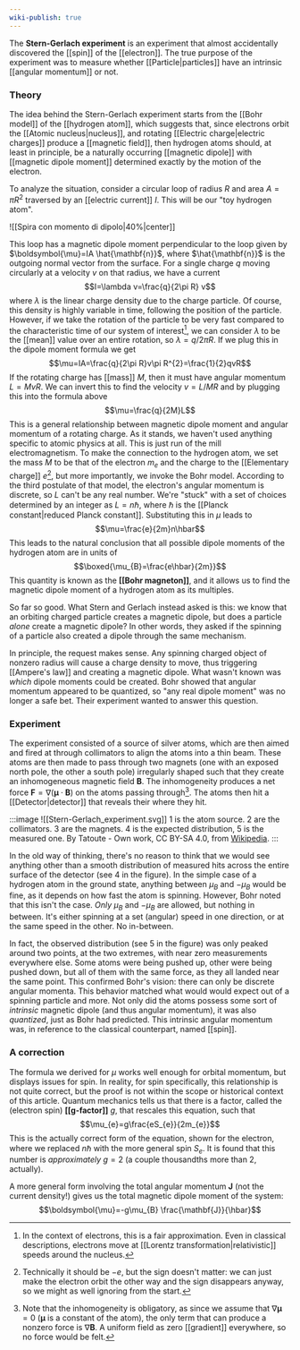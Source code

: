 ```yaml
---
wiki-publish: true
---
```

The **Stern-Gerlach experiment** is an experiment that almost accidentally discovered the [[spin]] of the [[electron]]. The true purpose of the experiment was to measure whether [[Particle|particles]] have an intrinsic [[angular momentum]] or not.
### Theory
The idea behind the Stern-Gerlach experiment starts from the [[Bohr model]] of the [[hydrogen atom]], which suggests that, since electrons orbit the [[Atomic nucleus|nucleus]], and rotating [[Electric charge|electric charges]] produce a [[magnetic field]], then hydrogen atoms should, at least in principle, be a naturally occurring [[magnetic dipole]] with [[magnetic dipole moment]] determined exactly by the motion of the electron.

To analyze the situation, consider a circular loop of radius $R$ and area $A=\pi R^{2}$ traversed by an [[electric current]] $I$. This will be our "toy hydrogen atom".

![[Spira con momento di dipolo|40%|center]]

This loop has a magnetic dipole moment perpendicular to the loop given by $\boldsymbol{\mu}=IA \hat{\mathbf{n}}$, where $\hat{\mathbf{n}}$ is the outgoing normal vector from the surface. For a single charge $q$ moving circularly at a velocity $v$ on that radius, we have a current
$$I=\lambda v=\frac{q}{2\pi R} v$$
where $\lambda$ is the linear charge density due to the charge particle. Of course, this density is highly variable in time, following the position of the particle. However, if we take the rotation of the particle to be very fast compared to the characteristic time of our system of interest[^1], we can consider $\lambda$ to be the [[mean]] value over an entire rotation, so $\lambda=q/2\pi R$. If we plug this in the dipole moment formula we get
$$\mu=IA=\frac{q}{2\pi R}v\pi R^{2}=\frac{1}{2}qvR$$
If the rotating charge has [[mass]] $M$, then it must have angular momentum $L=MvR$. We can invert this to find the velocity $v=L/MR$ and by plugging this into the formula above
$$\mu=\frac{q}{2M}L$$
This is a general relationship between magnetic dipole moment and angular momentum of a rotating charge. As it stands, we haven't used anything specific to atomic physics at all. This is just run of the mill electromagnetism. To make the connection to the hydrogen atom, we set the mass $M$ to be that of the electron $m_{e}$ and the charge to the [[Elementary charge]] $e$[^2], but more importantly, we invoke the Bohr model. According to the third postulate of that model, the electron's angular momentum is discrete, so $L$ can't be any real number. We're "stuck" with a set of choices determined by an integer as $L=n\hbar$, where $\hbar$ is the [[Planck constant|reduced Planck constant]]. Substituting this in $\mu$ leads to
$$\mu=\frac{e}{2m}n\hbar$$
This leads to the natural conclusion that all possible dipole moments of the hydrogen atom are in units of
$$\boxed{\mu_{B}=\frac{e\hbar}{2m}}$$
This quantity is known as the **[[Bohr magneton]]**, and it allows us to find the magnetic dipole moment of a hydrogen atom as its multiples.

So far so good. What Stern and Gerlach instead asked is this: we know that an orbiting charged particle creates a magnetic dipole, but does a particle *alone* create a magnetic dipole? In other words, they asked if the spinning of a particle also created a dipole through the same mechanism.

In principle, the request makes sense. Any spinning charged object of nonzero radius will cause a charge density to move, thus triggering [[Ampere's law]] and creating a magnetic dipole. What wasn't known was *which* dipole moments could be created. Bohr showed that angular momentum appeared to be quantized, so "any real dipole moment" was no longer a safe bet. Their experiment wanted to answer this question.
### Experiment
The experiment consisted of a source of silver atoms, which are then aimed and fired at through collimators to align the atoms into a thin beam. These atoms are then made to pass through two magnets (one with an exposed north pole, the other a south pole) irregularly shaped such that they create an inhomogeneous magnetic field $\mathbf{B}$. The inhomogeneity produces a net force $\mathbf{F}=\nabla(\boldsymbol{\mu}\cdot \mathbf{B})$ on the atoms passing through[^3]. The atoms then hit a [[Detector|detector]] that reveals their where they hit.

:::image
![[Stern-Gerlach_experiment.svg]]
1 is the atom source. 2 are the collimators. 3 are the magnets. 4 is the expected distribution, 5 is the measured one. By Tatoute - Own work, CC BY-SA 4.0, from [Wikipedia](https://commons.wikimedia.org/w/index.php?curid=34095239).
:::

In the old way of thinking, there's no reason to think that we would see anything other than a smooth distribution of measured hits across the entire surface of the detector (see 4 in the figure). In the simple case of a hydrogen atom in the ground state, anything between $\mu_{B}$ and $-\mu_{B}$ would be fine, as it depends on how fast the atom is spinning. However, Bohr noted that this isn't the case. *Only* $\mu_{B}$ and $-\mu_{B}$ are allowed, but nothing in between. It's either spinning at a set (angular) speed in one direction, or at the same speed in the other. No in-between.

In fact, the observed distribution (see 5 in the figure) was only peaked around two points, at the two extremes, with near zero measurements everywhere else. Some atoms were being pushed up, other were being pushed down, but all of them with the same force, as they all landed near the same point. This confirmed Bohr's vision: there can only be discrete angular momenta. This behavior matched what would would expect out of a spinning particle and more. Not only did the atoms possess some sort of *intrinsic* magnetic dipole (and thus angular momentum), it was also *quantized*, just as Bohr had predicted. This intrinsic angular momentum was, in reference to the classical counterpart, named [[spin]].
### A correction
The formula we derived for $\mu$ works well enough for orbital momentum, but displays issues for spin. In reality, for spin specifically, this relationship is not quite correct, but the proof is not within the scope or historical context of this article. Quantum mechanics tells us that there is a factor, called the (electron spin) **[[g-factor]]** $g$, that rescales this equation, such that
$$\mu_{e}=g\frac{eS_{e}}{2m_{e}}$$
This is the actually correct form of the equation, shown for the electron, where we replaced $n\hbar$ with the more general spin $S_{e}$. It is found that this number is *approximately* $g=2$ (a couple thousandths more than 2, actually).

A more general form involving the total angular momentum $\mathbf{J}$ (not the current density!) gives us the total magnetic dipole moment of the system:
$$\boldsymbol{\mu}=-g\mu_{B} \frac{\mathbf{J}}{\hbar}$$

[^1]: In the context of electrons, this is a fair approximation. Even in classical descriptions, electrons move at [[Lorentz transformation|relativistic]] speeds around the nucleus.

[^2]: Technically it should be $-e$, but the sign doesn't matter: we can just make the electron orbit the other way and the sign disappears anyway, so we might as well ignoring from the start.

[^3]: Note that the inhomogeneity is obligatory, as since we assume that $\nabla \boldsymbol{\mu}=0$ ($\boldsymbol{\mu}$ is a constant of the atom), the only term that can produce a nonzero force is $\nabla \mathbf{B}$. A uniform field as zero [[gradient]] everywhere, so no force would be felt.
